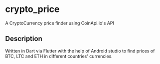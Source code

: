 # crypto_price

A CryptoCurrency price finder using CoinApi.io's API

## Description

Written in Dart via Flutter with the help of Android studio to find prices of BTC, LTC and ETH in different countries' currencies.
